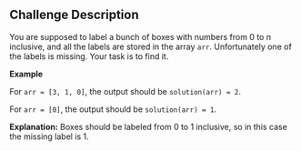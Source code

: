 ## Challenge Description

You are supposed to label a bunch of boxes with numbers from 0 to n inclusive, and all the labels are stored in the array `arr`. Unfortunately one of the labels is missing. Your task is to find it.

**Example**

For `arr = [3, 1, 0]`, the output should be `solution(arr) = 2`.

For `arr = [0]`, the output should be `solution(arr) = 1`.

**Explanation:**
Boxes should be labeled from 0 to 1 inclusive, so in this case the missing label is 1.